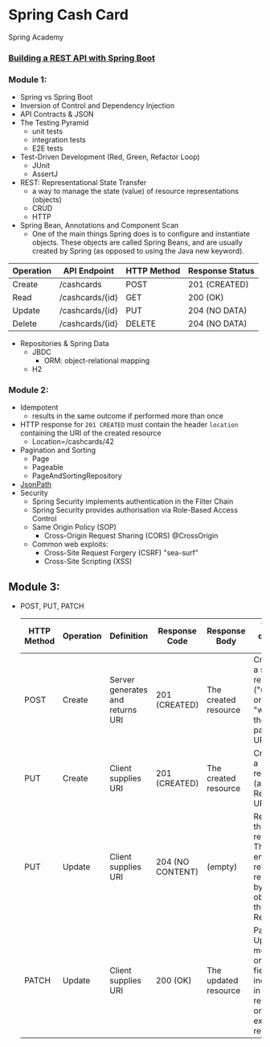 # Spring Cash Card
Spring Academy <br>
### [Building a REST API with Spring Boot](https://spring.academy/courses/building-a-rest-api-with-spring-boot)

### Module 1: 
- Spring vs Spring Boot
- Inversion of Control and Dependency Injection
- API Contracts & JSON
- The Testing Pyramid
  - unit tests
  - integration tests
  - E2E tests
- Test-Driven Development (Red, Green, Refactor Loop)
  - JUnit
  - AssertJ
- REST: Representational State Transfer
  - a way to manage the state (value) of resource representations (objects)
  - CRUD
  - HTTP
- Spring Bean, Annotations and Component Scan
  - One of the main things Spring does is to configure and instantiate objects. These objects are called Spring Beans, and are usually created by Spring (as opposed to using the Java new keyword).

| Operation | API Endpoint    | HTTP Method | Response Status |
|-----------|-----------------|-------------|-----------------|
| Create    | /cashcards      | POST        | 201 (CREATED)   |
| Read      | /cashcards/{id} | GET         | 200 (OK)        |
| Update    | /cashcards/{id} | PUT         | 204 (NO DATA)   |
| Delete    | /cashcards/{id} | DELETE      | 204 (NO DATA)   |

- Repositories & Spring Data
  - JBDC
    - ORM: object-relational mapping
  - H2

### Module 2:
- Idempotent
  - results in the same outcome if performed more than once
- HTTP response for `201 CREATED` must contain the header `location` containing the URI of the created resource
  - Location=/cashcards/42
- Pagination and Sorting
  - Page
  - Pageable
  - PageAndSortingRepository
- [JsonPath](https://github.com/json-path/JsonPath)
- Security
  - Spring Security implements authentication in the Filter Chain
  - Spring Security provides authorisation via Role-Based Access Control
  - Same Origin Policy (SOP)
    - Cross-Origin Request Sharing (CORS) @CrossOrigin
  - Common web exploits:
    - Cross-Site Request Forgery (CSRF) "sea-surf"
    - Cross-Site Scripting (XSS)

## Module 3:
- POST, PUT, PATCH

  | HTTP Method | Operation | Definition                       | Response Code    | Response Body        | What does it do?                                                                  |
  |-------------|-----------|----------------------------------|------------------|----------------------|-----------------------------------------------------------------------------------|
  | POST        | Create    | Server generates and returns URI | 201 (CREATED)    | The created resource | Creates a sub-resource ("under" or "within" the passed URI)                       | 
  | PUT         | Create    | Client supplies URI              | 201 (CREATED)    | The created resource | Creates a resource (at the Request URI)                                           |
  | PUT         | Update    | Client supplies URI              | 204 (NO CONTENT) | (empty)              | Replaces the resource: The entire record is replaced by the object in the Request |
  | PATCH       | Update    | Client supplies URI              | 200 (OK)         | The updated resource | Partial Update: modify only fields included in the request on the existing record |

